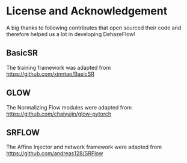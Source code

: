 # License and Acknowledgement

A big thanks to following contributes that open sourced their code and therefore helped us a lot in developing DehazeFlow!

## BasicSR
The training framework was adapted from https://github.com/xinntao/BasicSR

## GLOW
The Normalizing Flow modules were adapted from https://github.com/chaiyujin/glow-pytorch

## SRFLOW
The Affine Injector and network framework were adapted from https://github.com/andreas128/SRFlow
